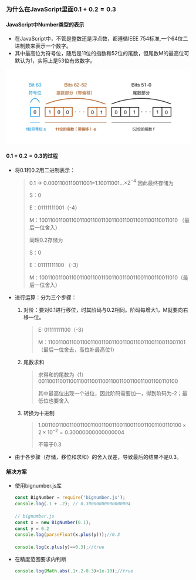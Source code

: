 ### 为什么在JavaScript里面$0.1+0.2=0.3$

#### JavaScript中Number类型的表示

- 在JavaScript中，不管是整数还是浮点数，都遵循IEEE 754标准,一个64位二进制数来表示一个数字。
- 其中最高位为符号位，随后是11位的指数和52位的尾数，但尾数M的最高位可默认为1，实际上是53位有效数字。

![](float.jpg)

#### $0.1+0.2=0.3$的过程

- 将0.1和0.2用二进制表示：

  > 0.1 -> 0.0001100110011001=1.10011001…$\times2^{-4}$
  > 因此最终存储为
  >
  > S：0
  >
  > E：01111111001（-4）
  >
  > M：1001100110011001100110011001100110011001100110011010 （最后一位舍入）
  >
  > 同理0.2存储为
  >
  > S：0
  >
  > E：01111111100  （-3）
  >
  > M：1001100110011001100110011001100110011001100110011010（最后一位舍入）

- 进行运算：分为三个步骤：

  1. 对阶：要对0.1进行移位，时其阶码与0.2相同。阶码每增大1，M就要向右移一位。

     > E: 01111111100（-3）
     >
     > M：1100110011001100110011001100110011001100110011001101（最后一位舍去，高位补最高位1）

  2. 尾数求和

     > 求得和的尾数为（1）0011001100110011001100110011001100110011001100110100 
     >
     > 其中最高位出现一个进位，因此阶码需要加一，得到阶码为-2；最低位也要舍入

  3. 转换为十进制

     > $1.0011001100110011001100110011001100110011001100110100\times2\times 10^{-2}=0.30000000000000004$
     >
     > 不等于0.3

- 由于各步骤（存储，移位和求和）的舍入误差，导致最后的结果不是0.3。

#### 解决方案

- 使用bignumber.js库

  ```javascript
  const BigNumber = require('bignumber.js');
  console.log(.1 + .2); // 0.30000000000000004
  
  // bignumber.js 
  const x = new BigNumber(0.1);
  const y = 0.2
  console.log(parseFloat(x.plus(y)));//0.3
  
  console.log(x.plus(y)==0.3);//true
  ```

- 在精度范围要求内判断

  ```javascript
  console.log(Math.abs(.1+.2-0.3)<1e-10);//true
  ```

  